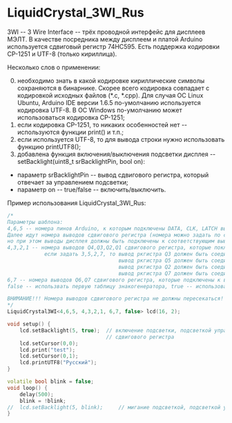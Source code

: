 # LiquidCrystal_3WI_Rus
3WI -- 3 Wire Interface -- трёх проводной интерфейс для дисплеев МЭЛТ.
В качестве посредника между дисплеем и платой Arduino используется сдвиговый регистр 74HC595.
Есть поддержка кодировки CP-1251 и UTF-8 (только кириллица).

Несколько слов о применении:

0. необходимо знать в какой кодировке кириллические символы сохраняются в бинарнике. Скорее всего кодировка совпадает с кодировкой исходных файлов (*.c, *.cpp). Для случая OC Linux Ubuntu, Arduino IDE версии 1.6.5 по-умолчанию используется кодировка UTF-8. В ОС Windows по-умолчанию может использоваться кодировка CP-1251;
0. если кодировка CP-1251, то никаких особенностей нет -- используются функции print() и т.п.;
0. если используется UTF-8, то для вывода строки нужно использовать функцию printUTF8();
0. добавлена функция включения/выключения подсветки дисплея -- setBacklight(uint8_t srBacklightPin, bool on):
  - параметр srBacklightPin -- вывод сдвигового регистра, который отвечает за управлением подсветки;
  - параметр on -- true/false -- включить/выключить.

Пример использования LiquidCrystal_3WI_Rus:

```cpp
/*
Параметры шаблона:
4,6,5 -- номера пинов Arduino, к которым подключены DATA, CLK, LATCH выводы сдвигового регистра
Далее идут номера выводов сдвигового регистра (номера можно задать по своему усмотрению,
но при этом выводы дисплея должны быть подключены к соответствующим выводам сдвигового регистра)
4,3,2,1 -- номера выводов Q4,Q3,Q2,Q1 сдвигового регистра, которые поключены к выводам DB4,DB5,DB6,DB7 дисплея
			если задать 3,5,2,7, то вывод ркгистра Q3 должен быть соединён с выводом дисплея DB4
									вывод ркгистра Q5 должен быть соединён с выводом дисплея DB5
									вывод ркгистра Q2 должен быть соединён с выводом дисплея DB6
									вывод ркгистра Q7 должен быть соединён с выводом дисплея DB7
6,7 -- номера выводов Q6,Q7 сдвигового регистра, которые подключены к выводам Enable,Reset дисплея
false -- использвать первую таблицу знакогенератора, true -- использовать вторую таблицу

ВНИМАНИЕ!!! Номера выводов сдвигового регистра не должны пересекаться!
*/
LiquidCrystal3WI<4,6,5, 4,3,2,1, 6,7, false> lcd(16, 2);

void setup() {
	lcd.setBacklight(5, true);	// включение подсветки, подсветкой управляет 5й вывод (Q5)
	                            // сдвигового регистра
	lcd.setCursor(0,0);
	lcd.print("test");
	lcd.setCursor(0,1);
	lcd.printUTF8("Русский");
}

volatile bool blink = false;
void loop() {
	delay(500);
	blink = !blink;
//	lcd.setBacklight(5, blink);		// мигание подсветкой, подсветкой управляет 5й вывод (Q5) сдвигового регистра
}
```
